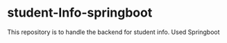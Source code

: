 # student-Info-springboot
This repository is to handle the backend for student info. Used Springboot
